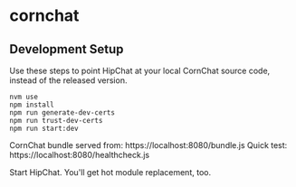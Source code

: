 # cornchat

## Development Setup

Use these steps to point HipChat at your local CornChat source code, instead of the released version.
```
nvm use
npm install
npm run generate-dev-certs
npm run trust-dev-certs
npm run start:dev
```

CornChat bundle served from:
https://localhost:8080/bundle.js
Quick test:
https://localhost:8080/healthcheck.js

Start HipChat. You'll get hot module replacement, too.
